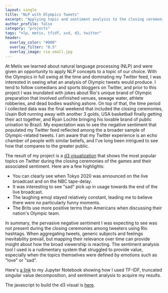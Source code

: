 ```yaml
---
layout: single
title: "NLP with Olympics Tweets"
excerpt: "Applying topic and sentiment analysis to the closing ceremonies of the 2016 Summer Olympics."
author_profile: false
category: "projects"
tags: "nlp, metis, tfidf, svd, d3, twitter" 
header:
  overlay_color: "#000"
  overlay_filter: "0.5"
  overlay_image: rio-small.jpg
---
```


At Metis we learned about natural language processing (NLP) and were given an opportunity to apply NLP concepts to a topic of our choice. With the Olympics in full swing at the time and dominating my Twitter feed, I was interested in seeing what an analysis of Olympic tweets would produce. I tend to follow comedians and sports bloggers on Twitter, and prior to this project I was inundated with jokes about Rio's unique brand of Olympic preparation that involved unfinished venues, sewage water, athlete robberies, and dead bodies washing ashore. On top of that, the time period I collected data was the final weekend that included the closing ceremonies, Usain Bolt running away with another 3 golds, USA basketball finally getting their act together, and Ryan Lochte bringing his lovable brand of public urination to Brazil. My expectation was to see the negative sentiment that populated my Twitter feed reflected among the a broader sample of Olympic-related tweets. I am aware that my Twitter experience is an echo chamber of people with similar beliefs, and I've long been intrigued to see how that compares to the greater public.  

The result of my project is a [d3 visualization](https://bholligan.github.io/olympicd3/ "d3") that shows the most popular topics on Twitter during the closing ceremonies of the games and their associated sentiment. Here are a few highlights:  
- You can clearly see when Tokyo 2020 was announced on the live broadcast and on the NBC tape-delay.
- It was interesting to see "sad" pick up in usage towards the end of the live broadcast.
- The laughing emoji stayed relatively constant, leading me to believe there were no particularly funny moments.
- The Brits use more positive terms than Americans when discussing their nation's Olympic team.

In summary, the pervasive negative sentiment I was expecting to see was not present during the closing ceremonies among tweeters using Rio hashtags. When aggregating tweets, generic subjects and feelings inevitability prevail, but mapping their relevance over time can provide insight about how the broad viewership is reacting. The sentiment analysis tool I used is a rudimentary system that struggled to provide value, especially when the topics themselves were defined by emotions such as "love" or "sad".

Here's [a link](https://github.com/bholligan/olympic_NLP/blob/master/Tweet%20Text.ipynb "Notebook") to my Jupyter Notebook showing how I used TF-IDF, truncated singular value decomposition, and sentiment analysis to acquire my results.

The javascript to build the d3 visual is [here](https://github.com/bholligan/bholligan.github.io/blob/master/olympicd3/index.html "Javascript").
